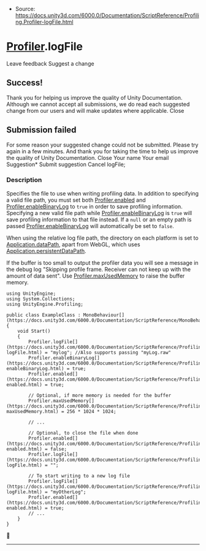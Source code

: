 * Source: https://docs.unity3d.com/6000.0/Documentation/ScriptReference/Profiling.Profiler-logFile.html

#  [Profiler](https://docs.unity3d.com/6000.0/Documentation/ScriptReference/Profiling.Profiler.html).logFile
Leave feedback
Suggest a change
## Success!
Thank you for helping us improve the quality of Unity Documentation. Although we cannot accept all submissions, we do read each suggested change from our users and will make updates where applicable.
Close
## Submission failed
For some reason your suggested change could not be submitted. Please <a>try again</a> in a few minutes. And thank you for taking the time to help us improve the quality of Unity Documentation.
Close
Your name Your email Suggestion* Submit suggestion
Cancel
logFile; 
### Description
Specifies the file to use when writing profiling data.
In addition to specifying a valid file path, you must set both [Profiler.enabled](https://docs.unity3d.com/6000.0/Documentation/ScriptReference/Profiling.Profiler-enabled.html) and [Profiler.enableBinaryLog](https://docs.unity3d.com/6000.0/Documentation/ScriptReference/Profiling.Profiler-enableBinaryLog.html) to `true` in order to save profiling information. Specifying a new valid file path while [Profiler.enableBinaryLog](https://docs.unity3d.com/6000.0/Documentation/ScriptReference/Profiling.Profiler-enableBinaryLog.html) is `true` will save profiling information to that file instead. If a `null` or an empty path is passed [Profiler.enableBinaryLog](https://docs.unity3d.com/6000.0/Documentation/ScriptReference/Profiling.Profiler-enableBinaryLog.html) will automatically be set to `false`.  
  
When using the relative log file path, the directory on each platform is set to [Application.dataPath](https://docs.unity3d.com/6000.0/Documentation/ScriptReference/Application-dataPath.html), apart from WebGL, which uses [Application.persistentDataPath](https://docs.unity3d.com/6000.0/Documentation/ScriptReference/Application-persistentDataPath.html).  
  
If the buffer is too small to output the profiler data you will see a message in the debug log "Skipping profile frame. Receiver can not keep up with the amount of data sent". Use [Profiler.maxUsedMemory](https://docs.unity3d.com/6000.0/Documentation/ScriptReference/Profiling.Profiler-maxUsedMemory.html) to raise the buffer memory.
```
using UnityEngine;
using System.Collections;
using UnityEngine.Profiling;  
  
public class ExampleClass : MonoBehaviour[](https://docs.unity3d.com/6000.0/Documentation/ScriptReference/MonoBehaviour.html)
{
    void Start()
    {
        Profiler.logFile[](https://docs.unity3d.com/6000.0/Documentation/ScriptReference/Profiling.Profiler-logFile.html) = "mylog"; //Also supports passing "myLog.raw"
        Profiler.enableBinaryLog[](https://docs.unity3d.com/6000.0/Documentation/ScriptReference/Profiling.Profiler-enableBinaryLog.html) = true;
        Profiler.enabled[](https://docs.unity3d.com/6000.0/Documentation/ScriptReference/Profiling.Profiler-enabled.html) = true;  
  
        // Optional, if more memory is needed for the buffer
        Profiler.maxUsedMemory[](https://docs.unity3d.com/6000.0/Documentation/ScriptReference/Profiling.Profiler-maxUsedMemory.html) = 256 * 1024 * 1024;  
  
        // ...  
  
        // Optional, to close the file when done
        Profiler.enabled[](https://docs.unity3d.com/6000.0/Documentation/ScriptReference/Profiling.Profiler-enabled.html) = false;
        Profiler.logFile[](https://docs.unity3d.com/6000.0/Documentation/ScriptReference/Profiling.Profiler-logFile.html) = "";  
  
        // To start writing to a new log file
        Profiler.logFile[](https://docs.unity3d.com/6000.0/Documentation/ScriptReference/Profiling.Profiler-logFile.html) = "myOtherLog";
        Profiler.enabled[](https://docs.unity3d.com/6000.0/Documentation/ScriptReference/Profiling.Profiler-enabled.html) = true;
        // ...
    }
}

```

* * *
